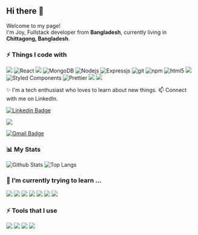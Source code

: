 <h2> Hi there 👋 </h2>
<p>Welcome to my page! </br> I'm Joy, Fullstack developer from <b>Bangladesh</b>, currently living in <b>Chittagong, Bangladesh</b>. </p>

<h3> ⚡ Things I code with</h3>
<p>
  <img src="https://img.shields.io/badge/JavaScript-F7DF1E?style=flat-square&logo=javascript&logoColor=black" />
  <img alt="React" src="https://img.shields.io/badge/-React-45b8d8?style=flat-square&logo=react&logoColor=white" />
  <img src="https://img.shields.io/badge/Firebase-FFCA28?style=flat-square&logo=firebase&logoColor=black" />
  <img alt="MongoDB" src="https://img.shields.io/badge/-MongoDB-13aa52?style=flat-square&logo=mongodb&logoColor=white" />
  <img alt="Nodejs" src="https://img.shields.io/badge/-Nodejs-43853d?style=flat-square&logo=Node.js&logoColor=white" />
  <img alt="Expressjs" src="https://img.shields.io/badge/Express.js-000000?style=flat-square&logo=express&logoColor=white" />
  <img alt="git" src="https://img.shields.io/badge/-Git-F05032?style=flat-square&logo=git&logoColor=white" />
  <img alt="npm" src="https://img.shields.io/badge/-NPM-CB3837?style=flat-square&logo=npm&logoColor=white" />
  <img alt="html5" src="https://img.shields.io/badge/-HTML5-E34F26?style=flat-square&logo=html5&logoColor=white" />
  <img src="https://img.shields.io/badge/tailwind-css%20-%231572B6.svg?&style=flat-square&logo=tailwind-css&logoColor=white" />&nbsp;&nbsp;
  <img alt="Styled Components" src="https://img.shields.io/badge/-Styled_Components-db7092?style=flat-square&logo=styled-components&logoColor=white" />
  <img alt="Prettier" src="https://img.shields.io/badge/-Prettier-F7B93E?style=flat-square&logo=prettier&logoColor=white" />
  <img src="https://img.shields.io/badge/C-00599C?style=flat-square&logo=c&logoColor=white" />
  <img src="https://img.shields.io/badge/C++-00599C?style=flat-square&logo=c%2B%2B&logoColor=white" />

  
</p>

✨ I'm a tech enthusiast who loves to learn about new things. 📫 Connect with me on LinkedIn. 


[![Linkedin Badge](https://img.shields.io/badge/-LinkedIn-blue?style=flat-square&logo=Linkedin&logoColor=white&link=https://www.linkedin.com/in/joy-chowdhury-5072661b0/)](https://www.linkedin.com/in/joy-chowdhury-5072661b0/)

  <a href="https://www.facebook.com/share/1BkA741HaF">
    <img src="https://img.shields.io/badge/Facebook-1877F2?style=flat-square&logo=facebook&logoColor=white" />
  </a>

[![Gmail Badge](https://img.shields.io/badge/-Gmail-d14836?style=flat-square&logo=Gmail&logoColor=white&link=mail@imjc721@gmail.com)](mailto:mail@imjc721@gmail.com)


<h3>📊 My Stats</h3>

![Github Stats](https://github-readme-stats.vercel.app/api?username=ChowdhuryJoy108&count_private=true&show_icons=true&include_all_commits=true)
![Top Langs](https://github-readme-stats.vercel.app/api/top-langs/?username=ChowdhuryJoy108&hide=TeX&layout=compact)


<h3> 🌱  I’m currently trying to learn ... </h3>

<p align="left">
  <img src="https://img.shields.io/badge/MySQL-4479A1?style=flat-square&logo=mysql&logoColor=white" />
  <img src="https://img.shields.io/badge/TypeScript-3178C6?style=flat-square&logo=typescript&logoColor=white" />
  <img src="https://img.shields.io/badge/Python-3776AB?style=flat-square&logo=python&logoColor=white" />
  <img src="https://img.shields.io/badge/Docker-2496ED?style=flat-square&logo=docker&logoColor=white" />
  <img src="https://img.shields.io/badge/Kubernetes-326CE5?style=flat-square&logo=kubernetes&logoColor=white" />
  <img src="https://img.shields.io/badge/Linux-FCC624?style=flat-square&logo=linux&logoColor=black" />
  <img src="https://img.shields.io/badge/PostgreSQL-336791?style=flat-square&logo=postgresql&logoColor=white" />
</p>

<h3> ⚡ Tools that I use </h3>

<p align="left">
  <img src="https://img.shields.io/badge/VS_Code-007ACC?style=flat-square&logo=visual-studio-code&logoColor=white" />
  <img src="https://img.shields.io/badge/Figma-F24E1E?style=flat-square&logo=figma&logoColor=white" />
  <img src="https://img.shields.io/badge/Canva-00C4CC?style=flat-square&logo=canva&logoColor=white" />
  <img src="https://img.shields.io/badge/Postman-FF6C37?style=flat-square&logo=postman&logoColor=white" />
</p>




<!--
**ChowdhuryJoy108/ChowdhuryJoy108** is a ✨ _special_ ✨ repository because its `README.md` (this file) appears on your GitHub profile.

Here are some ideas to get you started:

- 🔭 I’m currently working on ...
- 🌱 I’m currently learning ...
- 👯 I’m looking to collaborate on ...
- 🤔 I’m looking for help with ...
- 💬 Ask me about ...
- 📫 How to reach me: ...
- 😄 Pronouns: ...
- ⚡ Fun fact: ...
-->
